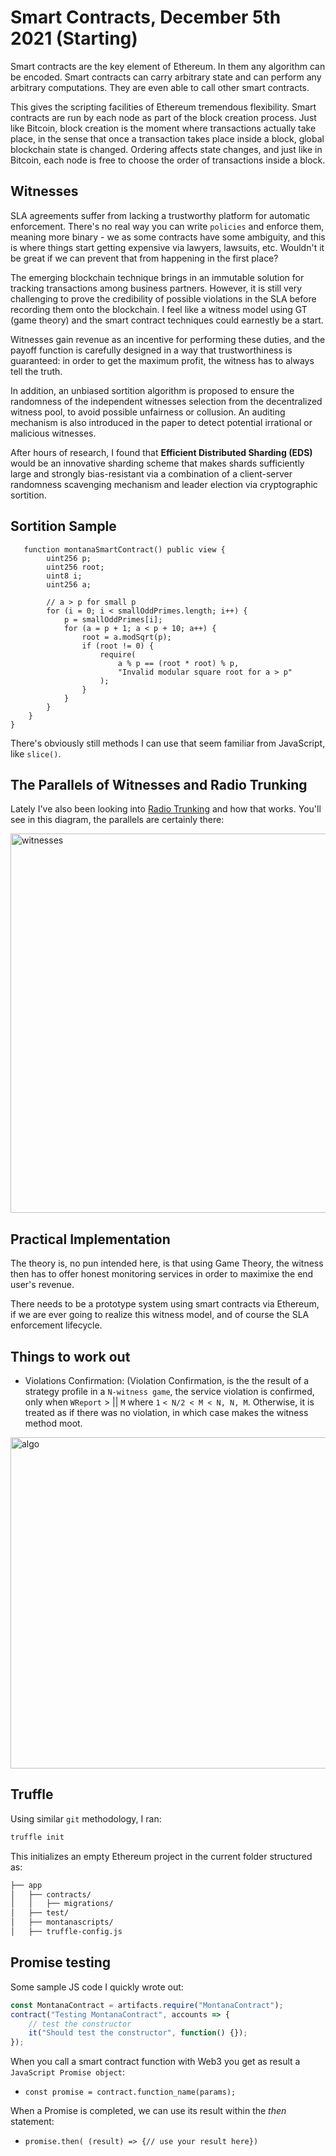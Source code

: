 # Smart Contracts, December 5th 2021 (Starting)

Smart contracts are the key element of Ethereum. In them any algorithm can be encoded. Smart contracts can carry arbitrary state and can perform any arbitrary computations. They are even able to call other smart contracts.

This gives the scripting facilities of Ethereum tremendous flexibility. Smart contracts are run by each node as part of the block creation process. Just like Bitcoin, block creation is the moment where transactions actually take place, in the sense that once a transaction takes place inside a block, global blockchain state is changed. Ordering affects state changes, and just like in Bitcoin, each node is free to choose the order of transactions inside a block.

## Witnesses

SLA agreements suffer from lacking a trustworthy platform for automatic enforcement. There's no real way you can write `policies` and enforce them, meaning more binary - we as some contracts have some ambiguity, and this is where things start getting expensive via lawyers, lawsuits, etc. Wouldn't it be great if we can prevent that from happening in the first place?  

The emerging blockchain technique brings in an immutable solution for tracking transactions among business partners. However, it is still very challenging to prove the credibility of possible violations in the SLA before recording them onto the blockchain. I feel like a witness model using GT (game theory) and the smart contract techniques could earnestly be a start. 

Witnesses gain revenue as an incentive for performing these duties, and the payoff function is carefully designed in a way that trustworthiness is guaranteed: in order to get the maximum profit, the witness has to always tell the truth.

In addition, an unbiased sortition algorithm is proposed to ensure the randomness of the independent witnesses selection from the decentralized witness pool, to avoid possible unfairness or collusion. An auditing mechanism is also introduced in the paper to detect potential irrational or malicious witnesses.

After hours of research, I found that **Efficient Distributed Sharding (EDS)** would be an innovative sharding scheme that makes shards sufficiently large and strongly bias-resistant via a combination of a client-server randomness scavenging mechanism and leader election via cryptographic sortition.

## Sortition Sample 

```sol
   function montanaSmartContract() public view {
        uint256 p;
        uint256 root;
        uint8 i;
        uint256 a;

        // a > p for small p
        for (i = 0; i < smallOddPrimes.length; i++) {
            p = smallOddPrimes[i];
            for (a = p + 1; a < p + 10; a++) {
                root = a.modSqrt(p);
                if (root != 0) {
                    require(
                        a % p == (root * root) % p,
                        "Invalid modular square root for a > p"
                    );
                }
            }
        }
    }
}
```

There's obviously still methods I can use that seem familiar from JavaScript, like `slice()`. 

## The Parallels of Witnesses and Radio Trunking 

Lately I've also been looking into [Radio Trunking](https://en.wikipedia.org/wiki/Trunking) and how that works. You'll see in this diagram, the parallels are certainly there:

<img width="607" alt="witnesses" src="https://user-images.githubusercontent.com/20936398/144744243-fbddac4d-fcaa-4939-ad71-f474144f9469.png">

## Practical Implementation 

The theory is, no pun intended here, is that using Game Theory, the witness then has to offer honest monitoring services in order to maximixe the end user's revenue. 

There needs to be a prototype system using smart contracts via Ethereum, if we are ever going to realize this witness model, and of course the SLA enforcement lifecycle.

## Things to work out 

* Violations Confirmation: (Violation Confirmation, is the the result of a strategy profile in a `N-witness game`, the service violation
is confirmed, only when `WReport` > || `M` where `1` `< N/2 < M < N, N, M`. Otherwise, it is treated as if there was no violation, in which case makes the witness method moot. 

<img width="530" alt="algo" src="https://user-images.githubusercontent.com/20936398/144744417-2c1804a6-2b2a-465e-95e6-3d54ab5b39c4.png">

## Truffle 

Using similar `git` methodology, I ran: 

```bash
truffle init
```

This initializes an empty Ethereum project in the current folder structured as:

```bash
├── app
│   ├── contracts/
│   │   ├── migrations/
│   ├── test/
│   ├── montanascripts/
│   ├── truffle-config.js
```
## Promise testing 

Some sample JS code I quickly wrote out: 

```javascript
const MontanaContract = artifacts.require("MontanaContract");
contract("Testing MontanaContract", accounts => {
    // test the constructor
    it("Should test the constructor", function() {});
});
```
When you call a smart contract function with Web3 you get as result a `JavaScript Promise object`:
* `const promise = contract.function_name(params);`

When a Promise is completed, we can use its result within the _then_ statement:
* `promise.then( (result) => {// use your result here})`
